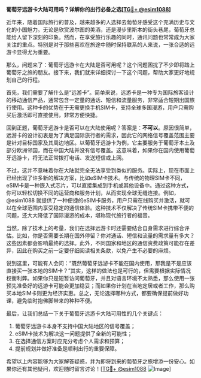 **葡萄牙远游卡大陆可用吗？详解你的出行必备之选[[TG💪+ @esim1088](https://t.me/s/esim1088)]**

近年来，随着国际旅行的普及，越来越多的人选择去葡萄牙感受这个充满历史与文化的小国魅力。无论是欣赏波尔图的美酒，还是漫步里斯本的街头巷尾，葡萄牙总能给人留下深刻的印象。然而，在享受旅行乐趣的同时，通讯问题也常常成为大家关注的重点。特别是对于那些喜欢在旅途中随时保持联系的人来说，一张合适的远游卡显得尤为重要。

那么，问题来了：葡萄牙远游卡在大陆是否可用呢？这个问题困扰了不少即将踏上葡萄牙之旅的朋友。接下来，我们就来详细探讨一下这个问题，帮助大家更好地规划自己的行程。

首先，我们需要了解什么是“远游卡”。简单来说，远游卡是一种专为国际旅客设计的移动通信产品，通常包含一定量的通话、短信和流量服务，非常适合短期出国旅行使用。这种卡的优势在于无需更换手机SIM卡，支持全球多国漫游，用户只需购买后激活即可直接使用，非常方便快捷。

回到正题，葡萄牙远游卡是否可以在大陆使用呢？答案是：**不可以**。原因很简单，远游卡的设计初衷是为了满足国际旅行者的需求，因此它的网络信号覆盖范围主要是针对目标国家及其周边地区。以葡萄牙远游卡为例，它主要服务于葡萄牙本土及部分欧洲邻国，而在中国大陆并没有信号覆盖。这意味着，如果你在国内使用葡萄牙远游卡，将无法正常拨打电话、发送短信或上网。

不过，这并不意味着你在大陆就完全无法享受到类似的服务。实际上，现在市面上已经出现了许多新的解决方案，比如eSIM卡技术。与传统的物理SIM卡不同，eSIM卡是一种嵌入式芯片，可以直接集成到手机或其他设备中。通过这种方式，你可以轻松切换不同的运营商和服务计划，从而实现全球无缝连接。例如，@esim1088 就提供了一种便捷的eSIM卡服务，用户只需在线购买并激活，就可以在全球范围内享受稳定的通信体验。这种技术不仅解决了传统SIM卡携带不便的问题，还大大降低了国际漫游的成本，堪称现代旅行者的福音。

当然，除了技术上的考量，我们在选择远游卡时还需要结合自身需求进行综合评估。比如，你是否需要长期在国外停留？你对通话、短信和流量的需求量有多大？这些因素都会影响最终的选择。此外，不同国家和地区的通信资费政策可能存在差异，因此在购买之前一定要仔细阅读相关条款，以免产生不必要的麻烦。

说到这里，可能有人会问：“既然葡萄牙远游卡不能在国内使用，那我是不是应该直接买一张本地的SIM卡？”其实，这样的做法也是可行的，但需要根据实际情况权衡利弊。如果你只是短暂访问葡萄牙，并且对语言环境不太熟悉，那么使用一张预先准备好的远游卡可能会更加稳妥；而如果你计划在当地定居或者工作，那么购买本地SIM卡则更为经济实惠。总之，无论选择哪种方式，都要确保提前做好功课，避免临时抱佛脚带来的种种不便。

最后，让我们总结一下关于葡萄牙远游卡大陆可用性的几个关键点：

1. 葡萄牙远游卡本身不支持中国大陆地区的信号覆盖；
2. eSIM卡技术为解决这一问题提供了全新的可能性；
3. 在选择通信方案时应充分考虑个人需求和预算；
4. 提前规划并做好准备是顺利出行的重要保障。

希望以上内容能够为大家解答疑惑，并为即将到来的葡萄牙之旅增添一份安心。如果你还有其他疑问，欢迎随时留言讨论！[[TG💪+ @esim1088](https://t.me/s/esim1088) ![Image](https://i.postimg.cc/4NQfJmqS/Snipaste-2025-05-13-00-14-12.png)]